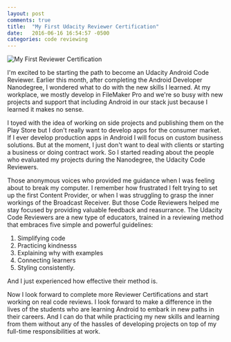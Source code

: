 ```yaml
---
layout: post
comments: true
title:  "My First Udacity Reviewer Certification"
date:   2016-06-16 16:54:57 -0500
categories: code reviewing
---
```


![My First Reviewer Certification](http://throw.rocks/android-code-reviews/first-training-certification.PNG)

I'm excited to be starting the path to become an Udacity Android Code Reviewer. Earlier this month, after completing the Android Developer Nanodegree, I wondered what to do with the new skills I learned. At my workplace, we mostly develop in FileMaker Pro and we're so busy with new projects and support that including Android in our stack just because I learned it makes no sense. 

I toyed with the idea of working on side projects and publishing them on the Play Store but I don't really want to develop apps for the consumer market. If I ever develop production apps in Android I will focus on custom business solutions. But at the moment, I just don't want to deal with clients or starting a business or doing contract work. So I started reading about the people who evaluated my projects during the Nanodegree, the Udacity Code Reviewers.

Those anonymous voices who provided me guidance when I was feeling about to break my computer. I remember how frustrated I felt trying to set up the first Content Provider, or when I was struggling to grasp the inner workings of the Broadcast Receiver. But those Code Reviewers helped me stay focused by providing valuable feedback and reasurrance. The Udacity Code Reviewers are a new type of educators, trained in a reviewing method that embraces five simple and powerful guidelines:

1. Simplifying code
2. Practicing kindnesss
3. Explaining why with examples
4. Connecting learners
5. Styling consistently. 

And I just experienced how effective their method is.

Now I look forward to complete more Reviewer Certifications and start working on real code reviews. I look forward to make a difference in the lives of the students who are learning Android to embark in new paths in their careers. And I can do that while practicing my new skills and learning from them without any of the hassles of developing projects on top of my full-time responsibilities at work.
